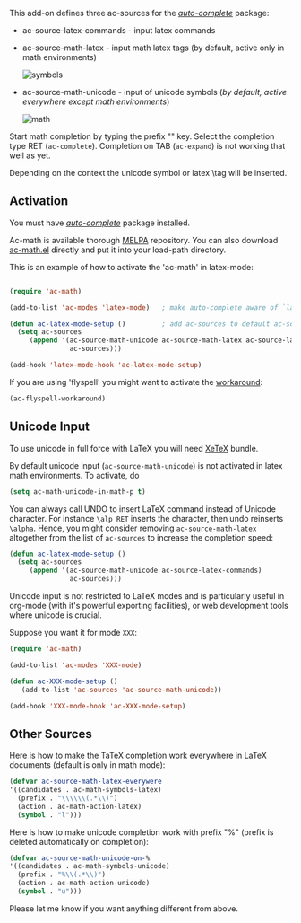 This add-on defines three ac-sources for the *[auto-complete](https://github.com/auto-complete)* package:

 * ac-source-latex-commands		  - input latex commands 
 * ac-source-math-latex		 - input math latex tags  (by default, active only in math environments)

      ![symbols](https://raw.github.com/vitoshka/ac-math/master/img/latex-symbols.png)

 * ac-source-math-unicode - input of unicode symbols (_by default, active everywhere except math environments_)

      ![math](https://raw.github.com/vitoshka/ac-math/master/img/unicode-math.png)

Start math completion by typing the prefix "\" key. Select the completion type RET (`ac-complete`). Completion on TAB (`ac-expand`) is not working that well as yet.

Depending on the context the unicode symbol or latex \tag will be inserted.

## Activation ##

You must have  *[auto-complete](https://github.com/auto-complete)* package installed.

Ac-math is available thorough [MELPA](http://melpa.milkbox.net/) repository. You can also download [ac-math.el](https://raw.github.com/vitoshka/ac-math/master/ac-math.el) directly
and put it into your load-path directory.

This is an example of how to activate the 'ac-math' in latex-mode:

```lisp

(require 'ac-math)

(add-to-list 'ac-modes 'latex-mode)   ; make auto-complete aware of `latex-mode`

(defun ac-latex-mode-setup ()         ; add ac-sources to default ac-sources
  (setq ac-sources
     (append '(ac-source-math-unicode ac-source-math-latex ac-source-latex-commands)
               ac-sources)))

(add-hook 'latex-mode-hook 'ac-latex-mode-setup)
```

If you are using 'flyspell' you might want to activate the [workaround](http://www.emacswiki.org/emacs/AutoComplete#toc6):
```lisp
(ac-flyspell-workaround)
```

## Unicode Input ##

To use unicode in full force with LaTeX you will need
[XeTeX](http://scripts.sil.org/cms/scripts/page.php?site_id=nrsi&item_id=xetex) bundle.

By default unicode input (`ac-source-math-unicode`) is not activated in latex math environments. To activate, do
 
```lisp
(setq ac-math-unicode-in-math-p t)
```

You can always call UNDO to insert LaTeX command instead of Unicode character. For instance `\alp RET` inserts the character, then undo reinserts `\alpha`. Hence, you might consider removing `ac-source-math-latex` altogether from the list of `ac-sources` to increase the completion speed:
```lisp
(defun ac-latex-mode-setup ()         
  (setq ac-sources
     (append '(ac-source-math-unicode ac-source-latex-commands)
               ac-sources)))
```

Unicode input is not restricted to LaTeX modes and is particularly useful in org-mode (with it's powerful exporting facilities), or web development tools where unicode is crucial.


Suppose you want it for  mode `XXX`:

```lisp
(require 'ac-math)

(add-to-list 'ac-modes 'XXX-mode)

(defun ac-XXX-mode-setup ()
   (add-to-list 'ac-sources 'ac-source-math-unicode))

(add-hook 'XXX-mode-hook 'ac-XXX-mode-setup)
```


## Other Sources ##


Here is how to make the TaTeX completion work everywhere in LaTeX documents (default is only in math mode):

```lisp
(defvar ac-source-math-latex-everywere
'((candidates . ac-math-symbols-latex)
  (prefix . "\\\\\\(.*\\)")
  (action . ac-math-action-latex)
  (symbol . "l")))
```


Here is how to make unicode completion work with prefix "%" (prefix is deleted
automatically on completion):

```lisp
(defvar ac-source-math-unicode-on-%
'((candidates . ac-math-symbols-unicode)
  (prefix . "%\\(.*\\)")
  (action . ac-math-action-unicode)
  (symbol . "u")))
```

Please let me know if you want anything different from above.
